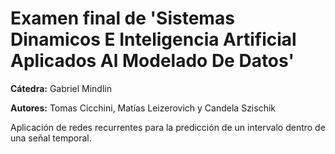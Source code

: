 # Examen final de 'Sistemas Dinamicos E Inteligencia Artificial Aplicados Al Modelado De Datos'

**Cátedra:** Gabriel Mindlin

**Autores:** Tomas Cicchini, Matías Leizerovich y Candela Szischik

Aplicación de redes recurrentes para la predicción de un intervalo dentro de una señal temporal.
